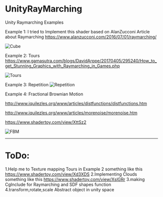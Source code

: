 # UnityRayMarching
Unity Raymarching Examples



Example 1:
I tried to Implement this shader based on AlanZucconi Article about Raymarching
https://www.alanzucconi.com/2016/07/01/raymarching/

![Cube](https://user-images.githubusercontent.com/16706911/32987100-61e70654-ccf6-11e7-91c3-3f1b9c49e909.gif)

Example 2:
Tours
https://www.gamasutra.com/blogs/DavidArppe/20170405/295240/How_to_get_Stunning_Graphics_with_Raymarching_in_Games.php

![Tours](https://user-images.githubusercontent.com/16706911/33009218-6a4a298e-cdeb-11e7-9fc3-b9875bced101.PNG)

Example 3:
Repetition
![Repetition](https://user-images.githubusercontent.com/16706911/33094643-2389cdac-cf16-11e7-8e3c-65c2a6d4b37c.jpg)


Example 4:
Fractional Brownian Motion

http://www.iquilezles.org/www/articles/distfunctions/distfunctions.htm

http://www.iquilezles.org/www/articles/morenoise/morenoise.htm

https://www.shadertoy.com/view/XttSz2

![FBM](https://user-images.githubusercontent.com/16706911/33025175-7cbbdaf4-ce22-11e7-9727-dfc65f384117.PNG)



______

# ToDo:

1.Help me to Texture mapping Tours in Example 2 something like this https://www.shadertoy.com/view/Xd3XDS
2.Implementing Clouds something like this https://www.shadertoy.com/view/XslGRr
3.making CgInclude for Raymarching and SDF shapes function
4.transform,rotate,scale Abstract object in unity space


